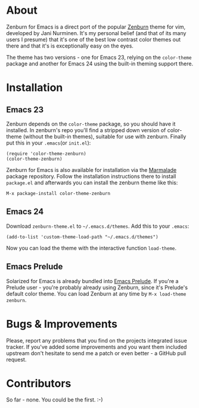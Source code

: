 # About

Zenburn for Emacs is a direct port of the popular
[Zenburn](http://slinky.imukuppi.org/zenburnpage/) theme for vim,
developed by Jani Nurminen. It's my personal belief (and
that of its many users I presume) that it's one of the best low
contrast color themes out there and that it's is exceptionally easy on
the eyes. 

The theme has two versions - one for Emacs 23, relying on the
`color-theme` package and another for Emacs 24 using the built-in
theming support there.

# Installation

## Emacs 23

Zenburn depends on the `color-theme` package, so you should have it
installed. In zenburn's repo you'll find a stripped down version of
color-theme (without the built-in themes), suitable for use with
zenburn. Finally put this in your `.emacs`(or `init.el`):

``` elisp
(require 'color-theme-zenburn)
(color-theme-zenburn)
```

Zenburn for Emacs is also available for installation via the
[Marmalade](http://marmalade-repo.org/) package repository. Follow the
installation instructions there to install `package.el` and
afterwards you can install the zenburn theme like this:

`M-x package-install color-theme-zenburn`

## Emacs 24

Download `zenburn-theme.el` to `~/.emacs.d/themes`. Add this to your
`.emacs`:

`(add-to-list 'custom-theme-load-path "~/.emacs.d/themes")`

Now you can load the theme with the interactive function `load-theme`.

## Emacs Prelude

Solarized for Emacs is already bundled into
[Emacs Prelude](https://github.com/bbatsov/emacs-prelude). If you're a
Prelude user - you're probably already using Zenburn, since it's
Prelude's default color theme. You can load Zenburn at any time by
`M-x load-theme zenburn`.


# Bugs & Improvements

Please, report any problems that you find on the projects integrated
issue tracker. If you've added some improvements and you want them
included upstream don't hesitate to send me a patch or even better - a
GitHub pull request.

# Contributors

So far - none. You could be the first. :-)

